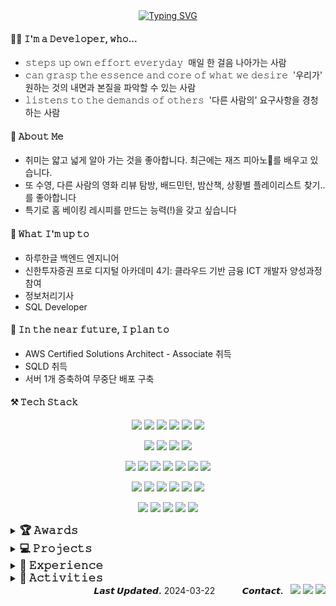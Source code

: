 <div align="center">
  <a href="https://git.io/typing-svg"><img src="https://readme-typing-svg.demolab.com?font=Josefin+Sans&size=30&duration=2000&pause=1000&color=6E85B7&center=true&width=435&lines=Hi%2C+I'm+KYEONGSEO+CHOI" alt="Typing SVG" /></a>
</div>

<div><h4>👩‍💻 𝙸'𝚖 𝚊 𝙳𝚎𝚟𝚎𝚕𝚘𝚙𝚎𝚛, 𝚠𝚑𝚘... </h4>
  <ul>
   <li>𝚜𝚝𝚎𝚙𝚜 𝚞𝚙 𝚘𝚠𝚗 𝚎𝚏𝚏𝚘𝚛𝚝 𝚎𝚟𝚎𝚛𝚢𝚍𝚊𝚢 &nbsp;매일 한 걸음 나아가는 사람</li>
   <li>𝚌𝚊𝚗 𝚐𝚛𝚊𝚜𝚙 𝚝𝚑𝚎 𝚎𝚜𝚜𝚎𝚗𝚌𝚎 𝚊𝚗𝚍 𝚌𝚘𝚛𝚎 𝚘𝚏 𝚠𝚑𝚊𝚝 𝚠𝚎 𝚍𝚎𝚜𝚒𝚛𝚎 &nbsp;'우리가' 원하는 것의 내면과 본질을 파악할 수 있는 사람</li>
   <li>𝚕𝚒𝚜𝚝𝚎𝚗𝚜 𝚝𝚘 𝚝𝚑𝚎 𝚍𝚎𝚖𝚊𝚗𝚍𝚜 𝚘𝚏 𝚘𝚝𝚑𝚎𝚛𝚜 &nbsp;'다른 사람의' 요구사항을 경청하는 사람</li>
  </ul>
</div>

<div><h4>🍋 𝙰𝚋𝚘𝚞𝚝 𝙼𝚎 </h4>
  <ul>
   <li>취미는 얇고 넓게 알아 가는 것을 좋아합니다. 최근에는 재즈 피아노🎹를 배우고 있습니다.</li>
   <li>또 수영, 다른 사람의 영화 리뷰 탐방, 배드민턴, 밤산책, 상황별 플레이리스트 찾기.. 를 좋아합니다</li>
   <li>특기로 홈 베이킹 레시피를 만드는 능력(!)을 갖고 싶습니다</li>
  </ul>
</div>

<div><h4>🐢 𝚆𝚑𝚊𝚝 𝙸'𝚖 𝚞𝚙 𝚝𝚘 </h4>
  <ul>
   <li>하루한글 백엔드 엔지니어</li>
   <li>신한투자증권 프로 디지털 아카데미 4기: 클라우드 기반 금융 ICT 개발자 양성과정 참여</li>
   <li>정보처리기사</li>
   <li>SQL Developer</li>
  </ul>
</div>

<div><h4>🎯 𝙸𝚗 𝚝𝚑𝚎 𝚗𝚎𝚊𝚛 𝚏𝚞𝚝𝚞𝚛𝚎, 𝙸 𝚙𝚕𝚊𝚗 𝚝𝚘 </h4>
  <ul>
   <li>AWS Certified Solutions Architect - Associate 취득 </li>
   <li>SQLD 취득</li>
   <li>서버 1개 증축하여 무중단 배포 구축</li>
  </ul>
</div>


<!-- <div align="center"> <h3>⚒ 𝚃𝙴𝙲𝙷 𝚂𝚃𝙰𝙲𝙺</h3> </div> -->
<h4>⚒ 𝚃𝚎𝚌𝚑 𝚂𝚝𝚊𝚌𝚔</h4>
<div align="center">
<p> 
  <img src="https://img.shields.io/badge/Java-007396?style=flat-square&logo=Java&logoColor=white"/>
  <img src="https://img.shields.io/badge/python-3776AB?style=flat-square&logo=python&logoColor=white">
  <img src="https://img.shields.io/badge/c++-00599C?style=flat-square&logo=c%2B%2B&logoColor=white">
  <img src="https://img.shields.io/badge/javascript-F7DF1E?style=flat-square&logo=javascript&logoColor=black"> 
  <img src="https://img.shields.io/badge/html5-E34F26?style=flat-square&logo=html5&logoColor=white"> 
  <img src="https://img.shields.io/badge/css-1572B6?style=flat-square&logo=css3&logoColor=white"> 
</p>
<p>
  <img src="https://img.shields.io/badge/Spring Boot-6DB33F?style=flat-square&logo=SpringBoot&logoColor=white"/>
  <img src="https://img.shields.io/badge/Postman-FF6C37?style=flat-square&logo=postman&logoColor=white"/>
  <img src="https://img.shields.io/badge/Spring Data JPA-6DB33F?style=flat-square&logo=spring&logoColor=white"/>
  <img src="https://img.shields.io/badge/Node.js-339933?style=flat-square&logo=nodedotjs&logoColor=white"/>
<!--  <img src="https://img.shields.io/badge/React-61DAFB?style=flat-square&logo=React&logoColor=black"/>
  <img src="https://img.shields.io/badge/jquery-0769AD?style=flat-square&logo=jquery&logoColor=white">
  <img src="https://img.shields.io/badge/Android-3DDC84?style=flat-square&logo=Android&logoColor=white"/>         -->
</p>
<p>
  <img src="https://img.shields.io/badge/Apache Tomcat-F8DC75?style=flat-square&logo=apachetomcat&logoColor=black"/>
  <img src="https://img.shields.io/badge/AWS RDS-527FFF?style=flat-square&logo=amazonrds&logoColor=white"/>
  <img src="https://img.shields.io/badge/AWS ec2-FF9900?style=flat-square&logo=amazonec2&logoColor=white"/>
  <img src="https://img.shields.io/badge/AWS S3-527FFF?style=flat-square&logo=amazons3&logoColor=white"/>
  <img src="https://img.shields.io/badge/Github Actions-2088FF?style=flat-square&logo=githubactions&logoColor=white"/>
  <img src="https://img.shields.io/badge/Grafana-F46800?style=flat-square&logo=grafana&logoColor=white"/>
  <img src="https://img.shields.io/badge/Prometheus-E6522C?style=flat-square&logo=prometheus&logoColor=white"/>
</p>
<p>
  <img src="https://img.shields.io/badge/Linux-FCC624?style=flat-square&logo=linux&logoColor=white"/>
  <img src="https://img.shields.io/badge/Ubuntu 18.04, 20.04-E95420?style=flat-square&logo=ubuntu&logoColor=white"/>
  <img src="https://img.shields.io/badge/Synology NAS-B5B5B6?style=flat-square&logo=synology&logoColor=black"/>
  <img src="https://img.shields.io/badge/Firebase-FFCA28?style=flat-square&logo=firebase&logoColor=white">
  <img src="https://img.shields.io/badge/Oracle-F80000?style=flat-square&logo=oracle&logoColor=white"/>
  <img src="https://img.shields.io/badge/MySQL-4479A1?style=flat-square&logo=mysql&logoColor=white"/>
</p>
<p>
  <img src="https://img.shields.io/badge/Docker-2496ED?style=flat-square&logo=Docker&logoColor=white"/>
  <img src="https://img.shields.io/badge/Git-F05032?style=flat-square&logo=git&logoColor=white"/>
  <img src="https://img.shields.io/badge/Slack-4A154B?style=flat-square&logo=Slack&logoColor=white"/>
  <img src="https://img.shields.io/badge/Notion-000000?style=flat-square&logo=notion&logoColor=white"/>
  <img src="https://img.shields.io/badge/Discord-5865F2?style=flat-square&logo=discord&logoColor=white"/>
</p>
</div>

<!-- 로고 아이콘은 https://simpleicons.org/ 이곳에서 가져오기 
DETAILS: <img src="https://img.shields.io/badge/표시할 이름-배경 색상?style=flat-square&logo=로고 아이콘 가져오기&logoColor=로고 색상"/>
  <img src="https://img.shields.io/badge/ - ?style=flat-square&logo= &logoColor=white"/>
-->

<details>
<summary><strong style="font-size: larger;">🏆 𝙰𝚠𝚊𝚛𝚍𝚜</strong></summary>
  <div>
    <ul>
      <li>[Huawei ICT Academy] <b>Hauwei ICT Competition 2023-2024 Korea</b> - National Competition: <b>Cloud Track 4th Awards</b>, 2023.12 <br/></li>
      <li>[한국수자원공사] 제3회 SDGs 소셜벤처 챔피언십 - 동상, 2023.11</li>
    </ul>
  </div>
</details>
<details>
<summary><strong style="font-size: larger;">💻 𝙿𝚛𝚘𝚓𝚎𝚌𝚝𝚜</strong></summary>
  <div>
    <ul>
      <li><b>한글 교육 애플리케이션 하루한글</b> 백엔드 개발, 2023.07 ~ current <br/></li>
      <li><a href="https://www.eiric.or.kr/literature/ser_view.php?SnxGubun=INME&mode=&searchCate=literature&more=Y&research=Y&re_q1=&gu=INME001G7&cmd=qryview&SnxIndxNum=248605&rownum=2&totalCnt=12&q1_t=7KO87KKF7ZmU&listUrl=L3NlYXJjaC9yZXN1bHQucGhwP1NueEd1YnVuPUlOTUUmbW9kZT0mc2VhcmNoQ2F0ZT1saXRlcmF0dXJlJnExPSVDMSVENiVDMSVCRSVDOCVBRCZtb3JlPVkmZjE9TU4mcmVzZWFyY2g9WSZyZV9xMT0=&q1=%C1%D6%C1%BE%C8%AD"><b>스마트미러를 활용한 노인 건강 증진 자세 분류 시스템</b></a>, 2022.03 ~ 2022.12</li>
      <li><a href="https://github.com/kyeongseo90/RedCedarDetection">Red Cedar Tree를 감지하기 위한 <b>‘Haar Cascade‘와 ‘YOLOv4‘ 모델의 성능 비교</b></a>, 2021.10 ~ 2021.12 </li>
      <li><a href="https://github.com/kyeongseo90/CleanDining2">CleanDining: 위생 음식점 지도 서비스</a>, 2022.10 ~ 2022.12</li>
      <li>기업사회프로젝트 <b>뉴로서킷 두피 측정 머신러닝 모델 및 데모 웹 개발</b>,  2022.07 ~ 2023.03 </li>
      <li><a href="http://ktccs.kips.or.kr/digital-library/25826"><b>에지 컴퓨팅 환경에서 비콘을 활용한 특수건물 화재 경보 시스템 개선 방안 연구</b></a>, 2021.03 ~ 2021.07 </li>
    </ul>
  </div>
</details>
<details>
<summary><strong style="font-size: larger;">🎫 𝙴𝚡𝚙𝚎𝚛𝚒𝚎𝚗𝚌𝚎</strong></summary>
  <div>
    <ul>
      <li>창업동아리 <b>‘GND’ 백엔드 개발자</b>, 2023.07 ~ current <br/></li>
      <li><b>인공지능 연구실 서버관리자</b>, 2022.01 ~ 2023.06</li>
      <li>SW 동아리 ‘FARM’ 운영진, 2022.03 ~ 2023.02 </li>
      <li><b>K-Square Capstone Design Program at Purdue Univ</b>, 2021.10 - 12</li>
      <li><b>CPLEX 활용 Crew Pairing 알고리즘</b> 개발 연구원, 2022.03 </li>
    </ul>
  </div>
</details>
<details>
<summary><strong style="font-size: larger;">🎨 𝙰𝚌𝚝𝚒𝚟𝚒𝚝𝚒𝚎𝚜</strong></summary>
  <div>
    <ul>
      <li> 삼성생명 금융 아카데미, 2023.08 <br/></li>
    </ul>
  </div>
</details>

<!--
[![Solved.ac Profile](http://mazassumnida.wtf/api/generate_badge?boj=rudtjml21)](https://solved.ac/rudtjml21)
![GitHub stats](https://github-readme-stats.vercel.app/api?username=kyeongseo90&show_icons=true&theme=Gradient)  
-->

<div align="right"> 
  <b>𝙇𝙖𝙨𝙩 𝙐𝙥𝙙𝙖𝙩𝙚𝙙.</b> 2024-03-22 &nbsp;&nbsp;&nbsp;&nbsp; &nbsp;&nbsp;&nbsp;&nbsp;
  <b>𝘾𝙤𝙣𝙩𝙖𝙘𝙩.</b> &nbsp;
  <a href="https://www.linkedin.com/in/%EA%B2%BD%EC%84%9C-%EC%B5%9C-60298325a?utm_source=share&utm_campaign=share_via&utm_content=profile&utm_medium=android_app"><img src="https://img.shields.io/badge/LinkedIn-0A66C2?style=flat-square&logo=linkedin&logoColor=white"/></a>
  <a href="mailto:rudtj9099@gmail.com"><img src="https://img.shields.io/badge/Email-EA4335?style=flat-square&logo=gmail&logoColor=white"/></a> 
  <a href="https://velog.io/@froajnzd"><img src="https://img.shields.io/badge/Velog-20C997?style=flat-square&logo=velog&logoColor=white"/></a>
</div>

<!--
[![Velog](https://velog-readme-stats.vercel.app/api?name=froajnzd)](https://velog.io/@froajnzd) 

  &nbsp;&nbsp;
  <a href="mailto:rudtj9099@gmail.com">rudtj9099@gmail.com</a> &nbsp;&nbsp;&nbsp;
  https://velog.io/@froajnzd 
-->
